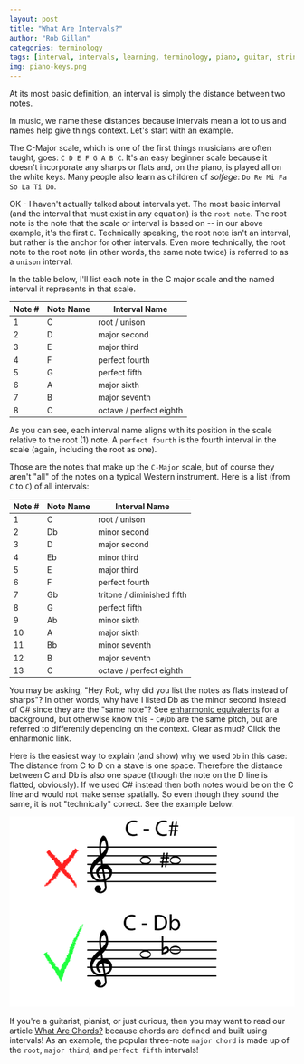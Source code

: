 ```yaml
---
layout: post
title: "What Are Intervals?"
author: "Rob Gillan"
categories: terminology
tags: [interval, intervals, learning, terminology, piano, guitar, stringed, instruments, instrument]
img: piano-keys.png
---
```

At its most basic definition, an interval is simply the distance between two notes.

In music, we name these distances because intervals mean a lot to us and names help give things context. Let's start with an example.

The C-Major scale, which is one of the first things musicians are often taught, goes: `C D E F G A B C`. It's an easy beginner scale because it doesn't incorporate any sharps or flats and, on the piano, is played all on the white keys. Many people also learn as children of *solfege*: `Do Re Mi Fa So La Ti Do`.

OK - I haven't actually talked about intervals yet. The most basic interval (and the interval that must exist in any equation) is the `root note`. The root note is the note that the scale or interval is based on -- in our above example, it's the first `C`. Technically speaking, the root note isn't an interval, but rather is the anchor for other intervals. Even more technically, the root note to the root note (in other words, the same note twice) is referred to as a `unison` interval.

In the table below, I'll list each note in the C major scale and the named interval it represents in that scale.

| Note #      | Note Name | Interval Name             |
|---          |---        |-------------------------  |
|1            | C         | root / unison             |
|2            | D         | major second              |
|3            | E         | major third               |
|4            | F         | perfect fourth            |
|5            | G         | perfect fifth             |
|6            | A         | major sixth               |
|7            | B         | major seventh             |
|8            | C         | octave / perfect eighth   |  

As you can see, each interval name aligns with its position in the scale relative to the root (1) note. A `perfect fourth` is the fourth interval in the scale (again, including the root as one).

Those are the notes that make up the `C-Major` scale, but of course they aren't "all" of the notes on a typical Western instrument. Here is a list (from `C` to `C`) of all intervals:

|Note # | Note Name | Interval Name             |
|---    |---        |-------------------------  |
| 1     | C         | root / unison             |
| 2     | Db        | minor second              |
| 3     | D         | major second              |
| 4     | Eb        | minor third               |
| 5     | E         | major third               |
| 6     | F         | perfect fourth            |
| 7     | Gb        | tritone / diminished fifth |
| 8     | G         | perfect fifth             |
| 9     | Ab        | minor sixth               |
| 10    | A         | major sixth               |
| 11    | Bb        | minor seventh             |
| 12    | B         | major seventh             |
| 13    | C         | octave / perfect eighth   |

You may be asking, "Hey Rob, why did you list the notes as flats instead of sharps"? In other words, why have I listed Db as the minor second instead of C# since they are the "same note"? See [enharmonic equivalents] for a background, but otherwise know this - `C#`/`Db` are the same pitch, but are referred to differently depending on the context. Clear as mud? Click the enharmonic link.

Here is the easiest way to explain (and show) why we used `Db` in this case: The distance from C to D on a stave is one space. Therefore the distance between C and Db is also one space (though the note on the D line is flatted, obviously). If we used C# instead then both notes would be on the C line and would not make sense spatially. So even though they sound the same, it is not "technically" correct. See the example below:

![Enharmonic Intervals](/assets/img/whatareintervals/enharmonic-intervals.png)

If you're a guitarist, pianist, or just curious, then you may want to read our article [What Are Chords?] because chords are defined and built using intervals! As an example, the popular three-note `major chord` is made up of the `root`, `major third`, and `perfect fifth` intervals!

[enharmonic equivalents]: https://en.wikipedia.org/wiki/Enharmonic
[What Are Chords?]: /terminology/WhatAreChords
